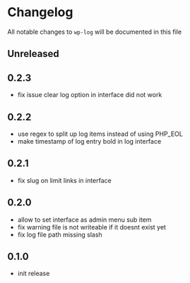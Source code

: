 # Changelog

All notable changes to `wp-log` will be documented in this file

## Unreleased

## 0.2.3

- fix issue clear log option in interface did not work

## 0.2.2

- use regex to split up log items instead of using PHP_EOL
- make timestamp of log entry bold in log interface

## 0.2.1

- fix slug on limit links in interface

## 0.2.0

- allow to set interface as admin menu sub item
- fix warning file is not writeable if it doesnt exist yet
- fix log file path missing slash

## 0.1.0

- init release
